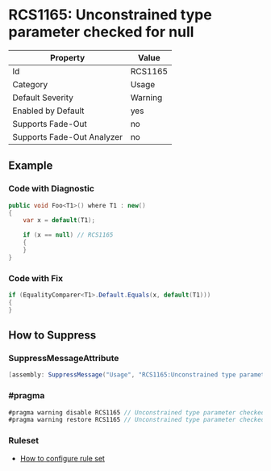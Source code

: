 # RCS1165: Unconstrained type parameter checked for null

Property | Value
--- | ---
Id|RCS1165
Category|Usage
Default Severity|Warning
Enabled by Default|yes
Supports Fade\-Out|no
Supports Fade\-Out Analyzer|no

## Example

### Code with Diagnostic

```csharp
public void Foo<T1>() where T1 : new()
{
    var x = default(T1);

    if (x == null) // RCS1165
    {
    }
}
```

### Code with Fix

```csharp
if (EqualityComparer<T1>.Default.Equals(x, default(T1)))
{
}
```

## How to Suppress

### SuppressMessageAttribute

```csharp
[assembly: SuppressMessage("Usage", "RCS1165:Unconstrained type parameter checked for null.", Justification = "<Pending>")]
```

### \#pragma

```csharp
#pragma warning disable RCS1165 // Unconstrained type parameter checked for null.
#pragma warning restore RCS1165 // Unconstrained type parameter checked for null.
```

### Ruleset

* [How to configure rule set](../HowToConfigureAnalyzers.md)
